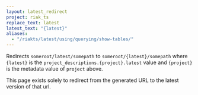 ```yaml
---
layout: latest_redirect
project: riak_ts
replace_text: latest
latest_text: "{latest}"
aliases:
  - "/riakts/latest/using/querying/show-tables/"
---
```


Redirects `someroot/latest/somepath` to `someroot/{latest}/somepath` 
where `{latest}` is the `project_descriptions.{project}.latest` value
and `{project}` is the metadata value of `project` above.

This page exists solely to redirect from the generated URL to the latest version of
that url.




